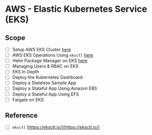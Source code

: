 # AWS - Elastic Kubernetes Service (EKS)

## Scope 
- [ ] Setup AWS EKS Cluster [here](https://github.com/rodriggj/aws-eks/blob/master/01_SetupAWSEKSCluster/readme.md#setup-aws-eks-cluster)
- [ ] AWS EKS Operations Using `eksctl` [here](https://github.com/rodriggj/aws-eks/tree/master/02_AWSOpsUsingCLI#aws-operations-using-eksctl)
- [ ] Helm Package Manager on EKS [here](https://github.com/rodriggj/aws-eks/tree/master/03_Helm#helm-on-eks)
- [ ] Managing Users & RBAC on EKS
- [ ] EKS in Depth
- [ ] Deploy the Kubernetes Dashboard
- [ ] Deploy a Stateless Sample App
- [ ] Deploy a Stateful App Using Amazon EBS
- [ ] Deploy a Stateful App Using EFS
- [ ] Fargate on EKS

## Reference
- [ ] `eksctl` [https://eksctl.io/](https://eksctl.io/)